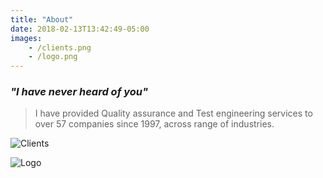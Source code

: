 ```yaml
---
title: "About"
date: 2018-02-13T13:42:49-05:00
images:
    - /clients.png
    - /logo.png
---
```

### _"I have never heard of you"_

> I have provided Quality assurance and Test engineering services to over 57 companies since 1997, across range of industries.

![Clients](/clients.png)

![Logo](/logo.png)
